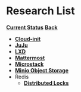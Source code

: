 # Research List

**[Current Status](../development/status/weekly/current_status.md)**
**[Back](../README.md)**

- **[Cloud-init](./m_z/multipass/cloud-init.md)**
- **[JuJu](./a_l/juju/juju.md)**
- **[LXD](./a_l/lxd/lxd.md)**
- **[Mattermost](./m_z/mattermost/mattermost.md)**
- **[Microstack](./m_z/microstack/NEXT_microstack.md)**
- **[Minio Object Storage](./research/m_z/minio/minio.md)**
- Redis
  - **[Distributed Locks](./m_z/redis/mutex/distributed_locks.md)**
